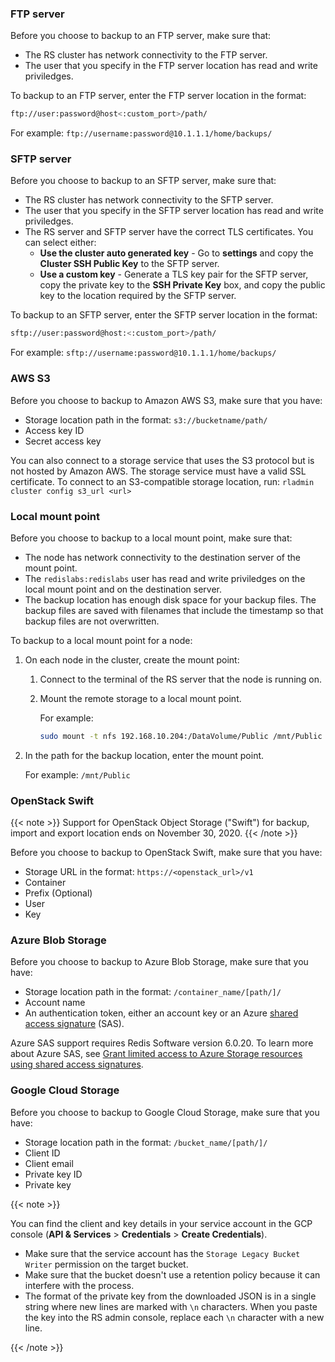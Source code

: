 ### FTP server

Before you choose to backup to an FTP server, make sure that:

- The RS cluster has network connectivity to the FTP server.
- The user that you specify in the FTP server location has read and write priviledges.

To backup to an FTP server, enter the FTP server location in the format:

```sh
ftp://user:password@host<:custom_port>/path/
```

For example: `ftp://username:password@10.1.1.1/home/backups/`

### SFTP server

Before you choose to backup to an SFTP server, make sure that:

- The RS cluster has network connectivity to the SFTP server.
- The user that you specify in the SFTP server location has read and write priviledges.
- The RS server and SFTP server have the correct TLS certificates. You can select either:
    - **Use the cluster auto generated key** - Go to **settings** and copy the **Cluster SSH Public Key**
        to the SFTP server.
    - **Use a custom key** - Generate a TLS key pair for the SFTP server, copy the private key to
        the **SSH Private Key** box, and copy the public key to the location required by the SFTP server.

To backup to an SFTP server, enter the SFTP server location in the format:

```sh
sftp://user:password@host:<:custom_port>/path/
```

For example: `sftp://username:password@10.1.1.1/home/backups/`

### AWS S3

Before you choose to backup to Amazon AWS S3, make sure that you have:

- Storage location path in the format: `s3://bucketname/path/`
- Access key ID
- Secret access key

You can also connect to a storage service that uses the S3 protocol but is not hosted by Amazon AWS.
The storage service must have a valid SSL certificate.
To connect to an S3-compatible storage location, run: `rladmin cluster config s3_url <url>`

### Local mount point

Before you choose to backup to a local mount point, make sure that:

- The node has network connectivity to the destination server of the mount point.
- The `redislabs:redislabs` user has read and write priviledges on the local mount point
and on the destination server.
- The backup location has enough disk space for your backup files. The backup files
are saved with filenames that include the timestamp so that backup files are not overwritten.

To backup to a local mount point for a node:

1. On each node in the cluster, create the mount point:
    1. Connect to the terminal of the RS server that the node is running on.
    1. Mount the remote storage to a local mount point.

        For example:

        ```sh
        sudo mount -t nfs 192.168.10.204:/DataVolume/Public /mnt/Public
        ```

1. In the path for the backup location, enter the mount point.

    For example: `/mnt/Public`

### OpenStack Swift

{{< note >}}
Support for OpenStack Object Storage ("Swift") for backup, import and export location ends on November 30, 2020.
{{< /note >}}

Before you choose to backup to OpenStack Swift, make sure that you have:

- Storage URL in the format: `https://<openstack_url>/v1`
- Container
- Prefix (Optional)
- User
- Key

### Azure Blob Storage

Before you choose to backup to Azure Blob Storage, make sure that you have:

- Storage location path in the format: `/container_name/[path/]/`
- Account name
- An authentication token, either an account key or an Azure [shared access signature](https://docs.microsoft.com/en-us/rest/api/storageservices/delegate-access-with-shared-access-signature) (SAS).

Azure SAS support requires Redis Software version 6.0.20.  To learn more about Azure SAS, see [Grant limited access to Azure Storage resources using shared access signatures](https://docs.microsoft.com/en-us/azure/storage/common/storage-sas-overview).

### Google Cloud Storage

Before you choose to backup to Google Cloud Storage, make sure that you have:

- Storage location path in the format: `/bucket_name/[path/]/`
- Client ID
- Client email
- Private key ID
- Private key

{{< note >}}

You can find the client and key details in your service account in the GCP console (**API & Services** > **Credentials** > **Create Credentials**).

- Make sure that the service account has the `Storage Legacy Bucket Writer` permission on the target bucket.
- Make sure that the bucket doesn't use a retention policy because it can interfere with the process.
- The format of the private key from the downloaded JSON is in a single string where new lines are marked with `\n` characters.
    When you paste the key into the RS admin console, replace each `\n` character with a new line.

{{< /note >}}
